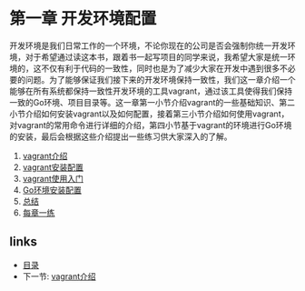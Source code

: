 # 第一章 开发环境配置
开发环境是我们日常工作的一个环境，不论你现在的公司是否会强制你统一开发环境，对于希望通过读这本书，跟着书一起写项目的同学来说，我希望大家是统一环境的，这不仅有利于代码的一致性，同时也是为了减少大家在开发中遇到很多不必要的问题。为了能够保证我们接下来的开发环境保持一致性，我们这一章介绍一个能够在所有系统都保持一致性开发环境的工具vagrant，通过该工具使得我们保持一致的Go环境、项目目录等。这一章第一小节介绍vagrant的一些基础知识、第二小节介绍如何安装vagrant以及如何配置，接着第三小节介绍如何使用vagrant，对vagrant的常用命令进行详细的介绍，第四小节基于vagrant的环境进行Go环境的安装，最后会根据这些介绍提出一些练习供大家深入的了解。

1. [vagrant介绍](01.1.md)
2. [vagrant安装配置](01.2.md)
3. [vagrant使用入门](01.3.md)
4. [Go环境安装配置](01.4.md)
5. [总结](01.5.md)
6. [每章一练](01.6.md)

## links
  * [目录](preface.md)
  * 下一节: [vagrant介绍](01.1.md)